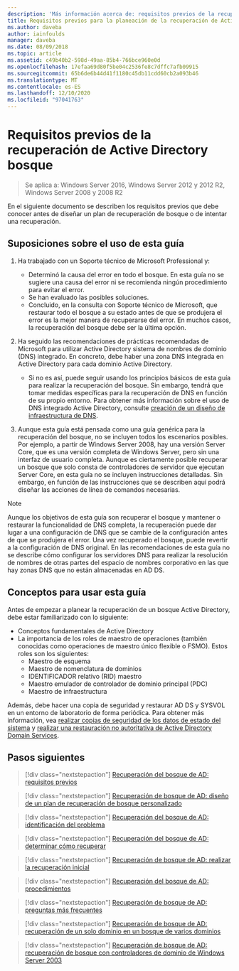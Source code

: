 ```yaml
---
description: 'Más información acerca de: requisitos previos de la recuperación de Active Directory bosque'
title: Requisitos previos para la planeación de la recuperación de Active Directory bosque
ms.author: daveba
author: iainfoulds
manager: daveba
ms.date: 08/09/2018
ms.topic: article
ms.assetid: c49b40b2-598d-49aa-85b4-766bce960e0d
ms.openlocfilehash: 17efaa69d80f5be04c2536fe8c7dffc7afb09915
ms.sourcegitcommit: 65b6de6b44d41f1180c45db11cdd60cb2a093b46
ms.translationtype: MT
ms.contentlocale: es-ES
ms.lasthandoff: 12/10/2020
ms.locfileid: "97041763"
---
```

# <a name="active-directory-forest-recovery-prerequisites"></a>Requisitos previos de la recuperación de Active Directory bosque

> Se aplica a: Windows Server 2016, Windows Server 2012 y 2012 R2, Windows Server 2008 y 2008 R2

En el siguiente documento se describen los requisitos previos que debe conocer antes de diseñar un plan de recuperación de bosque o de intentar una recuperación.

## <a name="assumptions-for-using-this-guide"></a>Suposiciones sobre el uso de esta guía

1. Ha trabajado con un Soporte técnico de Microsoft Professional y:
   - Determinó la causa del error en todo el bosque. En esta guía no se sugiere una causa del error ni se recomienda ningún procedimiento para evitar el error.
   - Se han evaluado las posibles soluciones.
   - Concluido, en la consulta con Soporte técnico de Microsoft, que restaurar todo el bosque a su estado antes de que se produjera el error es la mejor manera de recuperarse del error. En muchos casos, la recuperación del bosque debe ser la última opción.

1. Ha seguido las recomendaciones de prácticas recomendadas de Microsoft para utilizar Active Directory sistema de nombres de dominio (DNS) integrado. En concreto, debe haber una zona DNS integrada en Active Directory para cada dominio Active Directory.
   - Si no es así, puede seguir usando los principios básicos de esta guía para realizar la recuperación del bosque. Sin embargo, tendrá que tomar medidas específicas para la recuperación de DNS en función de su propio entorno. Para obtener más información sobre el uso de DNS integrado Active Directory, consulte [creación de un diseño de infraestructura de DNS](../../ad-ds/plan/Creating-a-DNS-Infrastructure-Design.md).

1. Aunque esta guía está pensada como una guía genérica para la recuperación del bosque, no se incluyen todos los escenarios posibles. Por ejemplo, a partir de Windows Server 2008, hay una versión Server Core, que es una versión completa de Windows Server, pero sin una interfaz de usuario completa. Aunque es ciertamente posible recuperar un bosque que solo consta de controladores de servidor que ejecutan Server Core, en esta guía no se incluyen instrucciones detalladas. Sin embargo, en función de las instrucciones que se describen aquí podrá diseñar las acciones de línea de comandos necesarias.

> [!NOTE]
> Aunque los objetivos de esta guía son recuperar el bosque y mantener o restaurar la funcionalidad de DNS completa, la recuperación puede dar lugar a una configuración de DNS que se cambie de la configuración antes de que se produjera el error. Una vez recuperado el bosque, puede revertir a la configuración de DNS original. En las recomendaciones de esta guía no se describe cómo configurar los servidores DNS para realizar la resolución de nombres de otras partes del espacio de nombres corporativo en las que hay zonas DNS que no están almacenadas en AD DS.

## <a name="concepts-for-using-this-guide"></a>Conceptos para usar esta guía

Antes de empezar a planear la recuperación de un bosque Active Directory, debe estar familiarizado con lo siguiente:

- Conceptos fundamentales de Active Directory
- La importancia de los roles de maestro de operaciones (también conocidas como operaciones de maestro único flexible o FSMO). Estos roles son los siguientes:
  - Maestro de esquema
  - Maestro de nomenclatura de dominios
  - IDENTIFICADOR relativo (RID) maestro
  - Maestro emulador de controlador de dominio principal (PDC)
  - Maestro de infraestructura

Además, debe hacer una copia de seguridad y restaurar AD DS y SYSVOL en un entorno de laboratorio de forma periódica. Para obtener más información, vea [realizar copias de seguridad de los datos de estado del sistema](AD-Forest-Recovery-Procedures.md) y [realizar una restauración no autoritativa de Active Directory Domain Services](AD-Forest-Recovery-Procedures.md).

## <a name="next-steps"></a>Pasos siguientes

> [!div class="nextstepaction"]
> [Recuperación del bosque de AD: requisitos previos](AD-Forest-Recovery-Prerequisties.md)

> [!div class="nextstepaction"]
> [Recuperación de bosque de AD: diseño de un plan de recuperación de bosque personalizado](AD-Forest-Recovery-Devising-a-Plan.md)

> [!div class="nextstepaction"]
> [Recuperación del bosque de AD: identificación del problema](AD-Forest-Recovery-Identify-the-Problem.md)

> [!div class="nextstepaction"]
> [Recuperación del bosque de AD: determinar cómo recuperar](AD-Forest-Recovery-Determine-how-to-Recover.md)

> [!div class="nextstepaction"]
> [Recuperación de bosque de AD: realizar la recuperación inicial](AD-Forest-Recovery-Perform-initial-recovery.md)

> [!div class="nextstepaction"]
> [Recuperación del bosque de AD: procedimientos](AD-Forest-Recovery-Procedures.md)

> [!div class="nextstepaction"]
> [Recuperación de bosque de AD: preguntas más frecuentes](AD-Forest-Recovery-FAQ.md)

> [!div class="nextstepaction"]
> [Recuperación de bosque de AD: recuperación de un solo dominio en un bosque de varios dominios](AD-Forest-Recovery-Single-Domain-in-Multidomain-Recovery.md)

> [!div class="nextstepaction"]
> [Recuperación de bosque de AD: recuperación de bosque con controladores de dominio de Windows Server 2003](AD-Forest-Recovery-Windows-Server-2003.md)
